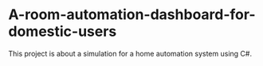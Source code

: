 # A-room-automation-dashboard-for-domestic-users
This project is about a simulation for a home automation system using C#.
